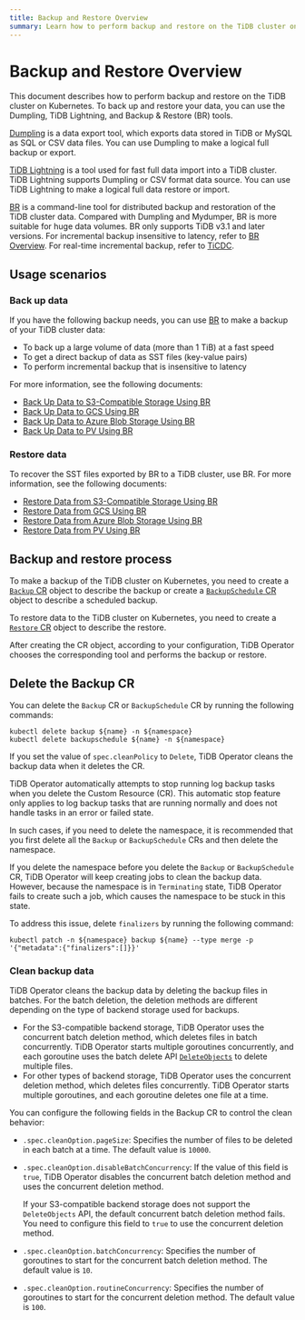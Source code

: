 ```yaml
---
title: Backup and Restore Overview
summary: Learn how to perform backup and restore on the TiDB cluster on Kubernetes.
---
```


# Backup and Restore Overview

This document describes how to perform backup and restore on the TiDB cluster on Kubernetes. To back up and restore your data, you can use the Dumpling, TiDB Lightning, and Backup & Restore (BR) tools.

[Dumpling](https://docs.pingcap.com/tidb/stable/dumpling-overview) is a data export tool, which exports data stored in TiDB or MySQL as SQL or CSV data files. You can use Dumpling to make a logical full backup or export.

[TiDB Lightning](https://docs.pingcap.com/tidb/stable/get-started-with-tidb-lightning) is a tool used for fast full data import into a TiDB cluster. TiDB Lightning supports Dumpling or CSV format data source. You can use TiDB Lightning to make a logical full data restore or import.

[BR](https://docs.pingcap.com/tidb/stable/backup-and-restore-overview) is a command-line tool for distributed backup and restoration of the TiDB cluster data. Compared with Dumpling and Mydumper, BR is more suitable for huge data volumes. BR only supports TiDB v3.1 and later versions. For incremental backup insensitive to latency, refer to [BR Overview](https://docs.pingcap.com/tidb/stable/backup-and-restore-overview). For real-time incremental backup, refer to [TiCDC](https://docs.pingcap.com/tidb/stable/ticdc-overview).

## Usage scenarios

### Back up data

If you have the following backup needs, you can use [BR](https://docs.pingcap.com/tidb/stable/backup-and-restore-tool) to make a backup of your TiDB cluster data:

- To back up a large volume of data (more than 1 TiB) at a fast speed
- To get a direct backup of data as SST files (key-value pairs)
- To perform incremental backup that is insensitive to latency

For more information, see the following documents:

- [Back Up Data to S3-Compatible Storage Using BR](backup-to-aws-s3-using-br.md)
- [Back Up Data to GCS Using BR](backup-to-gcs-using-br.md)
- [Back Up Data to Azure Blob Storage Using BR](backup-to-azblob-using-br.md)
- [Back Up Data to PV Using BR](backup-to-pv-using-br.md)

### Restore data

To recover the SST files exported by BR to a TiDB cluster, use BR. For more information, see the following documents:

- [Restore Data from S3-Compatible Storage Using BR](restore-from-aws-s3-using-br.md)
- [Restore Data from GCS Using BR](restore-from-gcs-using-br.md)
- [Restore Data from Azure Blob Storage Using BR](restore-from-azblob-using-br.md)
- [Restore Data from PV Using BR](restore-from-pv-using-br.md)

## Backup and restore process

To make a backup of the TiDB cluster on Kubernetes, you need to create a [`Backup` CR](backup-restore-cr.md#backup-cr-fields) object to describe the backup or create a [`BackupSchedule` CR](backup-restore-cr.md#backupschedule-cr-fields) object to describe a scheduled backup.

To restore data to the TiDB cluster on Kubernetes, you need to create a [`Restore` CR](backup-restore-cr.md#restore-cr-fields) object to describe the restore.

After creating the CR object, according to your configuration, TiDB Operator chooses the corresponding tool and performs the backup or restore.

## Delete the Backup CR

You can delete the `Backup` CR or `BackupSchedule` CR by running the following commands:

```shell
kubectl delete backup ${name} -n ${namespace}
kubectl delete backupschedule ${name} -n ${namespace}
```

If you set the value of `spec.cleanPolicy` to `Delete`, TiDB Operator cleans the backup data when it deletes the CR.

TiDB Operator automatically attempts to stop running log backup tasks when you delete the Custom Resource (CR). This automatic stop feature only applies to log backup tasks that are running normally and does not handle tasks in an error or failed state.

In such cases, if you need to delete the namespace, it is recommended that you first delete all the `Backup` or `BackupSchedule` CRs and then delete the namespace.

If you delete the namespace before you delete the `Backup` or `BackupSchedule` CR, TiDB Operator will keep creating jobs to clean the backup data. However, because the namespace is in `Terminating` state, TiDB Operator fails to create such a job, which causes the namespace to be stuck in this state.

To address this issue, delete `finalizers` by running the following command:

```shell
kubectl patch -n ${namespace} backup ${name} --type merge -p '{"metadata":{"finalizers":[]}}'
```

### Clean backup data

TiDB Operator cleans the backup data by deleting the backup files in batches. For the batch deletion, the deletion methods are different depending on the type of backend storage used for backups.

* For the S3-compatible backend storage, TiDB Operator uses the concurrent batch deletion method, which deletes files in batch concurrently. TiDB Operator starts multiple goroutines concurrently, and each goroutine uses the batch delete API [`DeleteObjects`](https://docs.aws.amazon.com/AmazonS3/latest/API/API_DeleteObjects.html) to delete multiple files.
* For other types of backend storage, TiDB Operator uses the concurrent deletion method, which deletes files concurrently. TiDB Operator starts multiple goroutines, and each goroutine deletes one file at a time.

You can configure the following fields in the Backup CR to control the clean behavior:

* `.spec.cleanOption.pageSize`: Specifies the number of files to be deleted in each batch at a time. The default value is `10000`.
* `.spec.cleanOption.disableBatchConcurrency`: If the value of this field is `true`, TiDB Operator disables the concurrent batch deletion method and uses the concurrent deletion method.

    If your S3-compatible backend storage does not support the `DeleteObjects` API, the default concurrent batch deletion method fails. You need to configure this field to `true` to use the concurrent deletion method.

* `.spec.cleanOption.batchConcurrency`: Specifies the number of goroutines to start for the concurrent batch deletion method. The default value is `10`.
* `.spec.cleanOption.routineConcurrency`: Specifies the number of goroutines to start for the concurrent deletion method. The default value is `100`.

